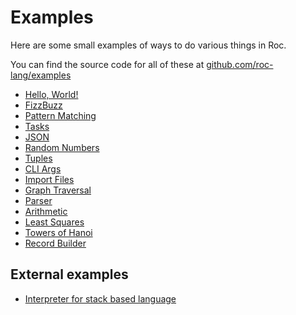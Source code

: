 # Examples

Here are some small examples of ways to do various things in Roc.

You can find the source code for all of these at [github.com/roc-lang/examples](https://github.com/roc-lang/examples/)

- [Hello, World!](/HelloWorld/README.html)
- [FizzBuzz](/FizzBuzz/README.html)
- [Pattern Matching](/PatternMatching/README.html)
- [Tasks](/Tasks/README.html)
- [JSON](/Json/README.html)
- [Random Numbers](/RandomNumbers/README.html)
- [Tuples](/Tuples/README.html)
- [CLI Args](/CommandLineArgs/README.html)
- [Import Files](/IngestFiles/README.html)
- [Graph Traversal](/GraphTraversal/README.html)
- [Parser](/Parser/README.html)
- [Arithmetic](/Arithmetic/README.html)
- [Least Squares](/LeastSquares/README.html)
- [Towers of Hanoi](/TowersOfHanoi/README.html)
- [Record Builder](/RecordBuilder/README.html)

## External examples

- [Interpreter for stack based language](https://github.com/isaacvando/gob)
